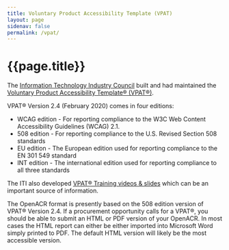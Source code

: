 ```yaml
---
title: Voluntary Product Accessibility Template (VPAT)
layout: page
sidenav: false
permalink: /vpat/
---
```


# **{{page.title}}**

The [Information Technology Industry Council](https://www.itic.org) built and had maintained the [Voluntary Product Accessibility Template® (VPAT®)](https://www.itic.org/policy/accessibility/vpat).

VPAT® Version 2.4 (February 2020) comes in four editions:

- WCAG edition - For reporting compliance to the W3C Web Content Accessibility Guidelines (WCAG) 2.1.
- 508 edition - For reporting compliance to the U.S. Revised Section 508 standards
- EU edition - The European edition used for reporting compliance to the EN 301 549 standard
- INT edition - The international edition used for reporting compliance to all three standards

The ITI also developed [VPAT® Training videos & slides](https://www.itic.org/policy/accessibility/vpat-training) which can be an important source of information.

The OpenACR format is presently based on the 508 edition version of VPAT® Version 2.4\. If a procurement opportunity calls for a VPAT®, you should be able to submit an HTML or PDF version of your OpenACR. In most cases the HTML report can either be either imported into Microsoft Word simply printed to PDF. The default HTML version will likely be the most accessible version.
